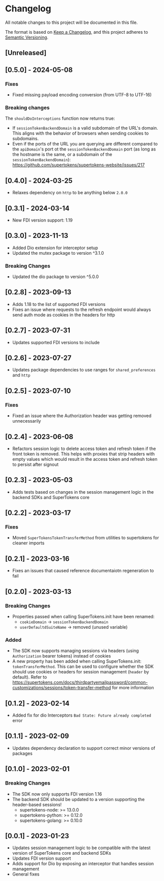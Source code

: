 # Changelog
All notable changes to this project will be documented in this file.

The format is based on [Keep a Changelog](https://keepachangelog.com/en/1.0.0/),
and this project adheres to [Semantic Versioning](https://semver.org/spec/v2.0.0.html).

## [Unreleased]

## [0.5.0] - 2024-05-08

### Fixes
- Fixed missing payload encoding conversion (from UTF-8 to UTF-16)

### Breaking changes

The `shouldDoInterceptions` function now returns true: 
- If `sessionTokenBackendDomain` is a valid subdomain of the URL's domain. This aligns with the behavior of browsers when sending cookies to subdomains.
- Even if the ports of the URL you are querying are different compared to the `apiDomain`'s port ot the `sessionTokenBackendDomain` port (as long as the hostname is the same, or a subdomain of the `sessionTokenBackendDomain`): https://github.com/supertokens/supertokens-website/issues/217


## [0.4.0] - 2024-03-25
- Relaxes dependency on `http` to be anything below `2.0.0`

## [0.3.1] - 2024-03-14
- New FDI version support: 1.19

## [0.3.0] - 2023-11-13

- Added Dio extension for interceptor setup
- Updated the mutex package to version ^3.1.0

### Breaking Changes

- Updated the dio package to version ^5.0.0

## [0.2.8] - 2023-09-13

- Adds 1.18 to the list of supported FDI versions
- Fixes an issue where requests to the refresh endpoint would always send auth mode as cookies in the headers for http

## [0.2.7] - 2023-07-31

- Updates supported FDI versions to include

## [0.2.6] - 2023-07-27

- Updates package dependencies to use ranges for `shared_preferences` and `http`

## [0.2.5] - 2023-07-10

### Fixes

- Fixed an issue where the Authorization header was getting removed unnecessarily

## [0.2.4] - 2023-06-08

- Refactors session logic to delete access token and refresh token if the front token is removed. This helps with proxies that strip headers with empty values which would result in the access token and refresh token to persist after signout

## [0.2.3] - 2023-05-03

- Adds tests based on changes in the session management logic in the backend SDKs and SuperTokens core

## [0.2.2] - 2023-03-17

### Fixes
- Moved `SuperTokensTokenTransferMethod` from utilities to supertokens for cleaner imports

## [0.2.1] - 2023-03-16

- Fixes an issues that caused reference documentaiotn regeneration to fail
## [0.2.0] - 2023-03-13

### Breaking Changes

- Properties passed when calling SuperTokens.init have been renamed:
    - `cookieDomain` -> `sessionTokenBackendDomain`
    - `userDefaultdSuiteName` -> removed (unused variable)

### Added

- The SDK now supports managing sessions via headers (using `Authorization` bearer tokens) instead of cookies
- A new property has been added when calling SuperTokens.init: `tokenTransferMethod`. This can be used to configure whether the SDK should use cookies or headers for session management (`header` by default). Refer to https://supertokens.com/docs/thirdpartyemailpassword/common-customizations/sessions/token-transfer-method for more information

## [0.1.2] - 2023-02-14

- Added fix for dio Interceptors `Bad State: Future already completed` error

## [0.1.1] - 2023-02-09

- Updates dependency declaration to support correct minor versions of packages

## [0.1.0] - 2023-02-01

### Breaking Changes

- The SDK now only supports FDI version 1.16
- The backend SDK should be updated to a version supporting the header-based sessions!
    - supertokens-node: >= 13.0.0
    - supertokens-python: >= 0.12.0
    - supertokens-golang: >= 0.10.0

## [0.0.1] - 2023-01-23
- Updates session management logic to be compatible with the latest version of SuperTokens core and backend SDKs
- Updates FDI version support
- Adds support for Dio by exposing an interceptor that handles session management
- General fixes